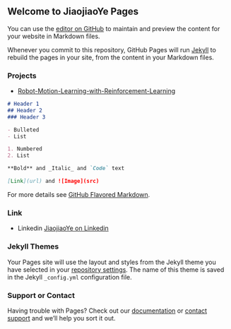 ## Welcome to JiaojiaoYe Pages

You can use the [editor on GitHub](https://github.com/JiaojiaoYe1994/jiaojiaoye.github.com/edit/master/README.md) to maintain and preview the content for your website in Markdown files.

Whenever you commit to this repository, GitHub Pages will run [Jekyll](https://jekyllrb.com/) to rebuild the pages in your site, from the content in your Markdown files.

### Projects
* [Robot-Motion-Learning-with-Reinforcement-Learning](https://github.com/JiaojiaoYe1994/Robot-Motion-Learning-with-Reinforcement-Learning)
```markdown
# Header 1
## Header 2
### Header 3

- Bulleted
- List

1. Numbered
2. List

**Bold** and _Italic_ and `Code` text

[Link](url) and ![Image](src)
```

For more details see [GitHub Flavored Markdown](https://guides.github.com/features/mastering-markdown/).

### Link
* Linkedin [JiaojiaoYe on Linkedin](https://www.linkedin.com/in/jiaojiao-ye-99830b14a/) 

### Jekyll Themes

Your Pages site will use the layout and styles from the Jekyll theme you have selected in your [repository settings](https://github.com/JiaojiaoYe1994/jiaojiaoye.github.com/settings). The name of this theme is saved in the Jekyll `_config.yml` configuration file.

### Support or Contact

Having trouble with Pages? Check out our [documentation](https://help.github.com/categories/github-pages-basics/) or [contact support](https://github.com/contact) and we’ll help you sort it out.
